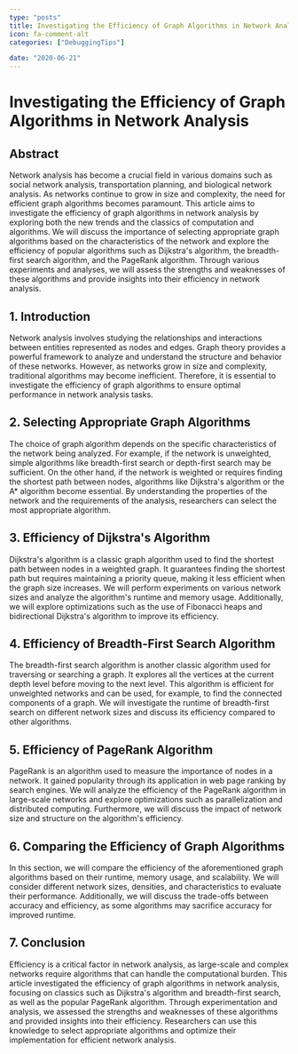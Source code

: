```yaml
---
type: "posts"
title: Investigating the Efficiency of Graph Algorithms in Network Analysis
icon: fa-comment-alt
categories: ["DebuggingTips"]

date: "2020-06-21"
---
```




# Investigating the Efficiency of Graph Algorithms in Network Analysis

## Abstract
Network analysis has become a crucial field in various domains such as social network analysis, transportation planning, and biological network analysis. As networks continue to grow in size and complexity, the need for efficient graph algorithms becomes paramount. This article aims to investigate the efficiency of graph algorithms in network analysis by exploring both the new trends and the classics of computation and algorithms. We will discuss the importance of selecting appropriate graph algorithms based on the characteristics of the network and explore the efficiency of popular algorithms such as Dijkstra's algorithm, the breadth-first search algorithm, and the PageRank algorithm. Through various experiments and analyses, we will assess the strengths and weaknesses of these algorithms and provide insights into their efficiency in network analysis.

## 1. Introduction
Network analysis involves studying the relationships and interactions between entities represented as nodes and edges. Graph theory provides a powerful framework to analyze and understand the structure and behavior of these networks. However, as networks grow in size and complexity, traditional algorithms may become inefficient. Therefore, it is essential to investigate the efficiency of graph algorithms to ensure optimal performance in network analysis tasks.

## 2. Selecting Appropriate Graph Algorithms
The choice of graph algorithm depends on the specific characteristics of the network being analyzed. For example, if the network is unweighted, simple algorithms like breadth-first search or depth-first search may be sufficient. On the other hand, if the network is weighted or requires finding the shortest path between nodes, algorithms like Dijkstra's algorithm or the A* algorithm become essential. By understanding the properties of the network and the requirements of the analysis, researchers can select the most appropriate algorithm.

## 3. Efficiency of Dijkstra's Algorithm
Dijkstra's algorithm is a classic graph algorithm used to find the shortest path between nodes in a weighted graph. It guarantees finding the shortest path but requires maintaining a priority queue, making it less efficient when the graph size increases. We will perform experiments on various network sizes and analyze the algorithm's runtime and memory usage. Additionally, we will explore optimizations such as the use of Fibonacci heaps and bidirectional Dijkstra's algorithm to improve its efficiency.

## 4. Efficiency of Breadth-First Search Algorithm
The breadth-first search algorithm is another classic algorithm used for traversing or searching a graph. It explores all the vertices at the current depth level before moving to the next level. This algorithm is efficient for unweighted networks and can be used, for example, to find the connected components of a graph. We will investigate the runtime of breadth-first search on different network sizes and discuss its efficiency compared to other algorithms.

## 5. Efficiency of PageRank Algorithm
PageRank is an algorithm used to measure the importance of nodes in a network. It gained popularity through its application in web page ranking by search engines. We will analyze the efficiency of the PageRank algorithm in large-scale networks and explore optimizations such as parallelization and distributed computing. Furthermore, we will discuss the impact of network size and structure on the algorithm's efficiency.

## 6. Comparing the Efficiency of Graph Algorithms
In this section, we will compare the efficiency of the aforementioned graph algorithms based on their runtime, memory usage, and scalability. We will consider different network sizes, densities, and characteristics to evaluate their performance. Additionally, we will discuss the trade-offs between accuracy and efficiency, as some algorithms may sacrifice accuracy for improved runtime.

## 7. Conclusion
Efficiency is a critical factor in network analysis, as large-scale and complex networks require algorithms that can handle the computational burden. This article investigated the efficiency of graph algorithms in network analysis, focusing on classics such as Dijkstra's algorithm and breadth-first search, as well as the popular PageRank algorithm. Through experimentation and analysis, we assessed the strengths and weaknesses of these algorithms and provided insights into their efficiency. Researchers can use this knowledge to select appropriate algorithms and optimize their implementation for efficient network analysis.